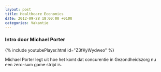 ```yaml
---
layout: post
title: Healthcare Economics
date: 2012-09-28 18:00:00 +0100
categories: Vakantie
---
```


### Intro door Michael Porter

{% include youtubePlayer.html id="Z3fKyWydweo" %}

Michael Porter legt uit hoe het komt dat concurentie in Gezondheidszorg nu een zero-sum game strijd is.
